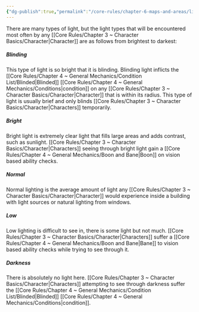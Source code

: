 ```yaml
---
{"dg-publish":true,"permalink":"/core-rules/chapter-6-maps-and-areas/lighting/"}
---
```


There are many types of light, but the light types that will be encountered most often by any [[Core Rules/Chapter 3 ~ Character Basics/Character\|Character]] are as follows from brightest to darkest:

##### Blinding
This type of light is so bright that it is blinding. Blinding light inflicts the [[Core Rules/Chapter 4 ~ General Mechanics/Condition List/Blinded\|Blinded]] [[Core Rules/Chapter 4 ~ General Mechanics/Conditions\|condition]] on any [[Core Rules/Chapter 3 ~ Character Basics/Character\|Character]] that is within its radius. This type of light is usually brief and only blinds [[Core Rules/Chapter 3 ~ Character Basics/Character\|Characters]] temporarily.

##### Bright
Bright light is extremely clear light that fills large areas and adds contrast, such as sunlight. [[Core Rules/Chapter 3 ~ Character Basics/Character\|Characters]] seeing through bright light gain a [[Core Rules/Chapter 4 ~ General Mechanics/Boon and Bane\|Boon]] on vision based ability checks.

##### Normal
Normal lighting is the average amount of light any [[Core Rules/Chapter 3 ~ Character Basics/Character\|Character]] would experience inside a building with light sources or natural lighting from windows.

##### Low
Low lighting is difficult to see in, there is some light but not much. [[Core Rules/Chapter 3 ~ Character Basics/Character\|Characters]] suffer a [[Core Rules/Chapter 4 ~ General Mechanics/Boon and Bane\|Bane]] to vision based ability checks while trying to see through it.

##### Darkness
There is absolutely no light here. [[Core Rules/Chapter 3 ~ Character Basics/Character\|Characters]] attempting to see through darkness suffer the [[Core Rules/Chapter 4 ~ General Mechanics/Condition List/Blinded\|Blinded]] [[Core Rules/Chapter 4 ~ General Mechanics/Conditions\|condition]].